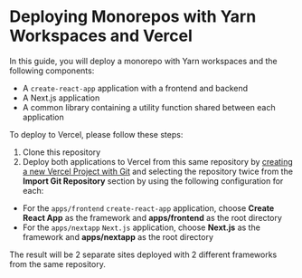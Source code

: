 # Deploying Monorepos with Yarn Workspaces and Vercel

In this guide, you will deploy a monorepo with Yarn workspaces and the following components:

- A `create-react-app` application with a frontend and backend
- A Next.js application
- A common library containing a utility function shared between each application

To deploy to Vercel, please follow these steps:

1. Clone this repository
2. Deploy both applications to Vercel from this same repository by [creating a new Vercel Project with Git](https://vercel.com/docs/concepts/git#deploying-a-git-repository) and selecting the repository twice from the **Import Git Repository** section by using the following configuration for each:

- For the `apps/frontend` `create-react-app` application, choose **Create React App** as the framework and **apps/frontend** as the root directory
- For the `apps/nextapp` `Next.js` application, choose **Next.js** as the framework and **apps/nextapp** as the root directory

The result will be 2 separate sites deployed with 2 different frameworks from the same repository.
